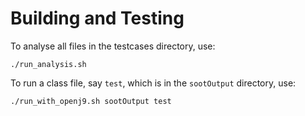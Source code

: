 # Building and Testing

To analyse all files in the testcases directory, use:  

```./run_analysis.sh```  

To run a class file, say `test`, which is in the `sootOutput` directory, use:

```./run_with_openj9.sh sootOutput test```

